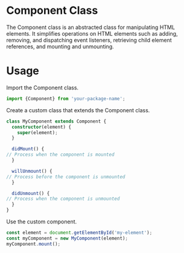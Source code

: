 # Component Class

The Component class is an abstracted class for manipulating HTML elements. It simplifies operations
on HTML elements such as adding, removing, and dispatching event listeners, retrieving child element
references, and mounting and unmounting.

# Usage

Import the Component class.

```typescript
import {Component} from 'your-package-name';
```

Create a custom class that extends the Component class.

```typescript
class MyComponent extends Component {
  constructor(element) {
    super(element);
  }

  didMount() {
// Process when the component is mounted
  }

  willUnmount() {
// Process before the component is unmounted
  }

  didUnmount() {
// Process when the component is unmounted
  }
}
```

Use the custom component.

```typescript
const element = document.getElementById('my-element');
const myComponent = new MyComponent(element);
myComponent.mount();
```
